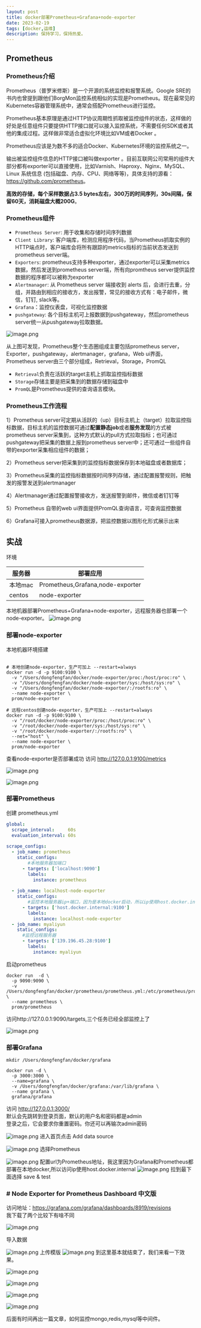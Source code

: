 ```yaml
---
layout: post
title: docker部署Prometheus+Grafana+node-exporter
date: 2023-02-19
tags: [docker,运维]
description: 保持学习，保持热爱。
---
```

## Prometheus
### Prometheus介绍
Prometheus（普罗米修斯）是一个开源的系统监控和报警系统。Google SRE的书内也曾提到跟他们BorgMon监控系统相似的实现是Prometheus。现在最常见的Kubernetes容器管理系统中，通常会搭配Prometheus进行监控。

Prometheus基本原理是通过HTTP协议周期性抓取被监控组件的状态，这样做的好处是任意组件只要提供HTTP接口就可以接入监控系统，不需要任何SDK或者其他的集成过程。这样做非常适合虚拟化环境比如VM或者Docker 。

Prometheus应该是为数不多的适合Docker、Kubernetes环境的监控系统之一。

输出被监控组件信息的HTTP接口被叫做exporter 。目前互联网公司常用的组件大部分都有exporter可以直接使用，比如Varnish、Haproxy、Nginx、MySQL、Linux 系统信息 (包括磁盘、内存、CPU、网络等等)，具体支持的源看：<https://github.com/prometheus>。

**高效的存储，每个采样数据占3.5 bytes左右，300万的时间序列，30s间隔，保留60天，消耗磁盘大概200G**。

### Prometheus组件
* `Prometheus Server`: 用于收集和存储时间序列数据
* `Client Library`: 客户端库，检测应用程序代码，当Prometheus抓取实例的HTTP端点时，客户端库会将所有跟踪的metrics指标的当前状态发送到prometheus server端。
* `Exporters`: prometheus支持多种exporter，通过exporter可以采集metrics数据，然后发送到prometheus server端，所有向promtheus server提供监控数据的程序都可以被称为exporter
* `Alertmanager`: 从 Prometheus server 端接收到 alerts 后，会进行去重，分组，并路由到相应的接收方，发出报警，常见的接收方式有：电子邮件，微信，钉钉, slack等。
* `Grafana`：监控仪表盘，可视化监控数据
* `pushgateway`: 各个目标主机可上报数据到pushgateway，然后prometheus server统一从pushgateway拉取数据。


![image.png](https://p6-juejin.byteimg.com/tos-cn-i-k3u1fbpfcp/ea70ca281ac844abac20098c8bca5c0c~tplv-k3u1fbpfcp-watermark.image?)

从上图可发现，Prometheus整个生态圈组成主要包括prometheus server，Exporter，pushgateway，alertmanager，grafana，Web ui界面，Prometheus server由三个部分组成，Retrieval，Storage，PromQL
-   `Retrieval`负责在活跃的target主机上抓取监控指标数据
-   `Storage`存储主要是把采集到的数据存储到磁盘中
-   `PromQL`是Prometheus提供的查询语言模块。

### Prometheus工作流程
1）Prometheus server可定期从活跃的（up）目标主机上（target）拉取监控指标数据，目标主机的监控数据可通过**配置静态job**或者**服务发现**的方式被prometheus server采集到，这种方式默认的pull方式拉取指标；也可通过pushgateway把采集的数据上报到prometheus server中；还可通过一些组件自带的exporter采集相应组件的数据；

2）Prometheus server把采集到的监控指标数据保存到本地磁盘或者数据库；

3）Prometheus采集的监控指标数据按时间序列存储，通过配置报警规则，把触发的报警发送到alertmanager

4）Alertmanager通过配置报警接收方，发送报警到邮件，微信或者钉钉等

5）Prometheus 自带的web ui界面提供PromQL查询语言，可查询监控数据

6）Grafana可接入prometheus数据源，把监控数据以图形化形式展示出来

## 实战
环境

| 服务器 | 部署应用 |
| --- | --- |
| 本地mac | Prometheus,Grafana,node-exporter |
| centos | node-exporter |

本地机器部署Prometheus+Grafana+node-exporter，远程服务器也部署一个node-exporter。
![image.png](https://p6-juejin.byteimg.com/tos-cn-i-k3u1fbpfcp/dec1b1e9623646df8b3605c737b4bf0c~tplv-k3u1fbpfcp-watermark.image?)
### 部署node-exporter
本地机器环境搭建
```docker

# 本地创建node-exporter，生产可加上 --restart=always 
docker run -d -p 9100:9100 \
  -v "/Users/dongfengfan/docker/node-exporter/proc:/host/proc:ro" \
  -v "/Users/dongfengfan/docker/node-exporter/sys:/host/sys:ro" \
  -v "/Users/dongfengfan/docker/node-exporter/:/rootfs:ro" \
  --name node-exporter \
  prom/node-exporter
 
# 远程centos创建node-exporter，生产可加上 --restart=always 
docker run -d -p 9100:9100 \
  -v "/root/docker/node-exporter/proc:/host/proc:ro" \
  -v "/root/docker/node-exporter/sys:/host/sys:ro" \
  -v "/root/docker/node-exporter/:/rootfs:ro" \
  --net="host" \
  --name node-exporter \
  prom/node-exporter
```
查看node-exporter是否部署成功
访问 http://127.0.0.1:9100/metrics

![image.png](https://p9-juejin.byteimg.com/tos-cn-i-k3u1fbpfcp/2d6aa1c9a544491ba76ea6cd6f557308~tplv-k3u1fbpfcp-watermark.image?)


![image.png](https://p1-juejin.byteimg.com/tos-cn-i-k3u1fbpfcp/43fc695deac14c85b0d79905348d91bc~tplv-k3u1fbpfcp-watermark.image?)

### 部署Prometheus
创建 prometheus.yml
```yaml
global:
  scrape_interval:     60s
  evaluation_interval: 60s
 
scrape_configs:
  - job_name: prometheus
    static_configs:
        #本地服务器加端口
      - targets: ['localhost:9090']
        labels:
          instance: prometheus
 
  - job_name: localhost-node-exporter
    static_configs:
        #监控本地服务器ip+端口，因为是本地docker启动，所以ip使用host.docker.internal
      - targets: ['host.docker.internal:9100']
        labels:
          instance: localhost-node-exporter
  - job_name: myaliyun
    static_configs:
      #监控远程服务器
      - targets: ['139.196.45.28:9100']
        labels:
          instance: myaliyun
 ```
启动prometheus
```docker 
docker run  -d \
  -p 9090:9090 \
  -v /Users/dongfengfan/docker/prometheus/prometheus.yml:/etc/prometheus/prometheus.yml  \
  --name prometheus \
  prom/prometheus
```
访问http://127.0.0.1:9090/targets,三个任务已经全部监控上了

![image.png](https://p6-juejin.byteimg.com/tos-cn-i-k3u1fbpfcp/58be30ddb56244c88c6d42f04c9dff9e~tplv-k3u1fbpfcp-watermark.image?)

### 部署Grafana
```docker
mkdir /Users/dongfengfan/docker/grafana

docker run -d \
  -p 3000:3000 \
  --name=grafana \
  -v /Users/dongfengfan/docker/grafana:/var/lib/grafana \
  --name grafana \
  grafana/grafana
```
访问 http://127.0.0.1:3000/  
默认会先跳转到登录页面，默认的用户名和密码都是admin  
登录之后，它会要求你重置密码。你还可以再输次admin密码

![image.png](https://p6-juejin.byteimg.com/tos-cn-i-k3u1fbpfcp/811775f3647a4a9c844d03647c40bec6~tplv-k3u1fbpfcp-watermark.image?)
进入首页点击 Add data source

![image.png](https://p6-juejin.byteimg.com/tos-cn-i-k3u1fbpfcp/dc5a1bbda8af428ba7dd5c69663b33c0~tplv-k3u1fbpfcp-watermark.image?)
选择Prometheus

![image.png](https://p1-juejin.byteimg.com/tos-cn-i-k3u1fbpfcp/f06d11a9002d4cc29cafb05391111985~tplv-k3u1fbpfcp-watermark.image?)
配置url为Prometheus地址，我这里因为Grafana和Prometheus都部署在本地docker,所以访问ip使用host.docker.internal
![image.png](https://p9-juejin.byteimg.com/tos-cn-i-k3u1fbpfcp/9e07036c24d74ef2ab07ce0f9242404e~tplv-k3u1fbpfcp-watermark.image?)
拉到最下面选择 save & test

### # Node Exporter for Prometheus Dashboard 中文版
访问地址：https://grafana.com/grafana/dashboards/8919/revisions  
我下载了两个比较下有啥不同

![image.png](https://p3-juejin.byteimg.com/tos-cn-i-k3u1fbpfcp/c5a56f50e6434b33a12f7b649799f3f5~tplv-k3u1fbpfcp-watermark.image?)

导入数据

![image.png](https://p9-juejin.byteimg.com/tos-cn-i-k3u1fbpfcp/fb804a6c775a4ad59a7e5c34cb4af669~tplv-k3u1fbpfcp-watermark.image?)
上传模版
![image.png](https://p6-juejin.byteimg.com/tos-cn-i-k3u1fbpfcp/765ee27038074689a225a7813f3c4d88~tplv-k3u1fbpfcp-watermark.image?)
到这里基本就结束了，我们来看一下效果。

![image.png](https://p1-juejin.byteimg.com/tos-cn-i-k3u1fbpfcp/bfb4d11b44d54b66ad7a5df6137022ae~tplv-k3u1fbpfcp-watermark.image?)

![image.png](https://p3-juejin.byteimg.com/tos-cn-i-k3u1fbpfcp/680b287936114a7f838db1969c932064~tplv-k3u1fbpfcp-watermark.image?)

![image.png](https://p9-juejin.byteimg.com/tos-cn-i-k3u1fbpfcp/d80ca853b75f4c5d932024c803c55e36~tplv-k3u1fbpfcp-watermark.image?)

![image.png](https://p6-juejin.byteimg.com/tos-cn-i-k3u1fbpfcp/1904429b0ae04f3c98f767b5d52a5ef1~tplv-k3u1fbpfcp-watermark.image?)

后面有时间再出一篇文章，如何监控mongo,redis,mysql等中间件。